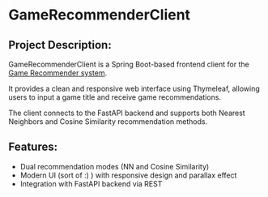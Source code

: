 # GameRecommenderClient

## Project Description:

  GameRecommenderClient is a Spring Boot-based frontend client for the [Game Recommender system](https://github.com/BejenaruIoanMatei/GameRecommender).
  
  It provides a clean and responsive web interface using Thymeleaf, allowing users to input a game title and receive game recommendations.
  
  The client connects to the FastAPI backend and supports both Nearest Neighbors and Cosine Similarity recommendation methods.

## Features:

-  Dual recommendation modes (NN and Cosine Similarity)
-  Modern UI (sort of :) ) with responsive design and parallax effect
-  Integration with FastAPI backend via REST

